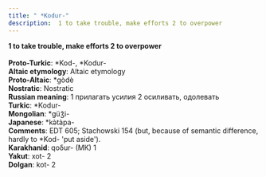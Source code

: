 ```yaml
---
title: " *Kodur-"
description:  1 to take trouble, make efforts 2 to overpower
---
```

<strong> 1 to take trouble, make efforts 2 to overpower</strong><br><br>
<strong>Proto-Turkic</strong>:  *Kod-, *Kodur-<br>
<strong>Altaic etymology</strong>:  Altaic etymology<br>
<strong> Proto-Altaic</strong>:  *gòdè<br>
<strong>Nostratic</strong>:  Nostratic<br>
<strong>Russian meaning</strong>:  1 прилагать усилия 2 осиливать, одолевать<br>
<strong>Turkic</strong>:  *Kodur-<br>
<strong>Mongolian</strong>:  *güǯi-<br>
<strong>Japanese</strong>:  *kǝ̀tàpa-<br>
<strong>Comments</strong>:  EDT 605; Stachowski 154 (but, because of semantic difference, hardly to *Kod- 'put aside').<br>
<strong>Karakhanid</strong>:  qoδur- (MK) 1<br>
<strong>Yakut</strong>:  xot- 2<br>
<strong>Dolgan</strong>:  kot- 2<br>



